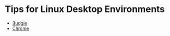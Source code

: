 # Tips for Linux Desktop Environments

* [Budgie](https://github.com/eam-00/Linux-Notes/blob/main/Desktop-Environments/Budgie.md)
* [Chrome](/Desktop-Environments/Chrome.md)

